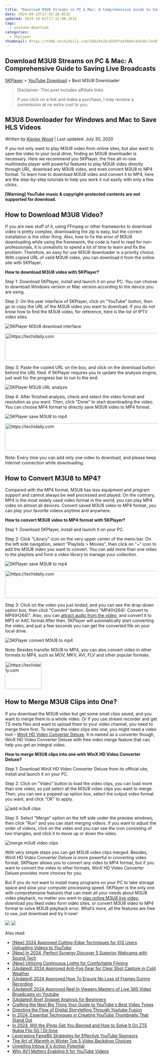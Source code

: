 ```yaml
---
title: "Download M3U8 Streams on PC & Mac: A Comprehensive Guide to Saving Live Broadcasts"
date: 2024-09-25T17:55:18.853Z
updated: 2024-10-01T17:12:00.353Z
tags:
  - youtube-download
categories:
  - 5kplayer
thumbnail: https://thmb.techidaily.com/566a3e2bc8245fad4b04c4a436c7a48f60131ea01bc5aa8ad2d1b0ae91dc6763.jpg
---
```


## Download M3U8 Streams on PC & Mac: A Comprehensive Guide to Saving Live Broadcasts

[5KPlayer](https://tools.techidaily.com/5kplayer/products/) \> [YouTube Download](https://tools.techidaily.com/5kplayer/youtube-download/) \> Best M3U8 Downloader 

>  Disclaimer: This post includes affiliate links
>
>  If you click on a link and make a purchase, I may receive a commission at no extra cost to you.
>

## M3U8 Downloader for Windows and Mac to Save HLS Videos

 _Written by [Kaylee Wood](https://www.quora.com/profile/Amanda-Hu-21)_ | Last updated: July 30, 2020 

If you not only want to play M3U8 video from online sites, but also want to save the video to your local drive, finding an M3U8 downloader is necessary. Here we recommend you 5KPlayer, the free all-in-one multimedia player with powerful features to play M3U8 video directly through URL, download any M3U8 video, and even convert M3U8 to MP4 format. To learn how to download M3U8 video and convert it to MP4, here are the step-by-step tutorials to help you work it out easily with only a few clicks.

**\[Warning\] YouTube music & copyright-protected contents are not supported for download.**

## How to Download M3U8 Video?

If you are new stuff of it, using FFmpeg or other frameworks to download video is pretty complex, downloading the zip is easy, but the correct installation is the other thing. Also, how to fix the error of M3U8 downloading while using the framework, the code is hard to read for non-professionals, it is unrealistic to spend a lot of time to learn and fix the problem. Therefore, an easy for use M3U8 downloader is a priority choice. With copied URL of valid M3U8 video, you can download it from the online site with 5KPlayer. 

**How to download M3U8 video with 5KPlayer?**

Step 1: Download 5KPlayer, install and launch it on your PC. You can choose to download Windows version or Mac version according to the device you are using. 

Step 2: On the user interface of 5KPlayer, click on "YouTube" button, then go to copy the URL of the M3U8 video you want to download. If you do not know how to find the M3U8 video, for reference, here is the list of IPTV video sites. 

![5KPlayer M3U8 download interface](https://www.5kplayer.com/youtube-download/img/5kp-interface-youtube.jpg) 

<!-- affiliate ads begin -->
<a href="https://laganoo.pxf.io/c/5597632/1657386/16446" target="_top" id="1657386">
  <img src="//a.impactradius-go.com/display-ad/16446-1657386" border="0" alt="https://techidaily.com" width="728" height="90"/>
</a>
<img height="0" width="0" src="https://laganoo.pxf.io/i/5597632/1657386/16446" style="position:absolute;visibility:hidden;" border="0" />
<!-- affiliate ads end -->

Step 3: Paste the copied URL on the box, and click on the download button behind the URL filed. If 5KPlayer requires you to update the analysis engine, just wait for the progress bar to run to the end.

![5KPlayer M3U8 URL analyze](https://www.5kplayer.com/youtube-download/img/paste-m3u8-url.jpg) 

Step 4: After finished analysis, check and select the video format and resolution as you want. Then, click "Done" to start downloading the video. You can choose MP4 format to directly save M3U8 video to MP4 format. 

![5KPlayer save M3U8 to mp4](https://www.5kplayer.com/youtube-download/img/download-same-old-love-mp4.jpg) 

<!-- affiliate ads begin -->
<a href="https://appsumo.8odi.net/c/5597632/2082533/7443" target="_top" id="2082533">
  <img src="//a.impactradius-go.com/display-ad/7443-2082533" border="0" alt="https://techidaily.com" width="728" height="90"/>
</a>
<img height="0" width="0" src="https://appsumo.8odi.net/i/5597632/2082533/7443" style="position:absolute;visibility:hidden;" border="0" />
<!-- affiliate ads end -->

Note: Every time you can add only one video to download, and please keep internet connection while downloading.

## How to Convert M3U8 to MP4?

Compared with the MP4 format, M3U8 has less equipment and program support and cannot always be well processed and played. On the contrary, MP4 is the most widely used video format in the world, you can play MP4 video on almost all devices. Convert saved M3U8 video to MP4 format, you can play your favorite videos anytime and anywhere.

**How to convert M3U8 video to MP4 format with 5KPlayer?**

Step 1: Download 5KPlayer, install and launch it on your PC.

Step 2: Click "Library" icon on the very upper center of the menu bar. On the left side navigation, select "Playlists > Movies", then click on "+" icon to add the M3U8 video you want to convert. You can add more than one video to the playlists and form a video library to manage your collection. 

![5KPlayer save M3U8 to mp4](https://www.5kplayer.com/youtube-download/img/5kplayer-interface-library.jpg) 

<!-- affiliate ads begin -->
<a href="https://appsumo.8odi.net/c/5597632/2100530/7443" target="_top" id="2100530">
  <img src="//a.impactradius-go.com/display-ad/7443-2100530" border="0" alt="https://techidaily.com" width="728" height="90"/>
</a>
<img height="0" width="0" src="https://appsumo.8odi.net/i/5597632/2100530/7443" style="position:absolute;visibility:hidden;" border="0" />
<!-- affiliate ads end -->

Step 3: Click on the video you just lorded, and you can see the drop-down option box, then click "Convert" button. Select "MP4(H264): Convert to MP4(H264)". Also, you can [attract audio from the video](https://tools.techidaily.com/5kplayer/video-music-player/), and convert it to MP3 or AAC format.After then, 5KPlayer will automatically start converting the video, and just a few seconds you can get the converted file on your local drive.

![5KPlayer convert M3U8 to mp4](https://www.5kplayer.com/youtube-download/img/convert-ts-to-mp4.jpg) 

Note: Besides transfer M3U8 to MP4, you can also convert video in other formats to MP4, such as MOV, MKV, AVI, FLV and other popular formats.

<!-- affiliate ads begin -->
<a href="https://bluettieu.pxf.io/c/5597632/2141680/17091" target="_top" id="2141680">
  <img src="//a.impactradius-go.com/display-ad/17091-2141680" border="0" alt="https://techidaily.com" width="120" height="90"/>
</a>
<img height="0" width="0" src="https://bluettieu.pxf.io/i/5597632/2141680/17091" style="position:absolute;visibility:hidden;" border="0" />
<!-- affiliate ads end -->

## How to Merge M3U8 Clips into One?

If you download the M3U8 video but get some small clips saved, and you want to merge them to a whole video. Or if you use stream recorder and get TS meta files and want to upload them to your video channel, you need to merge them first. To merge the video clips into one, you might need a video tool – [WinX HD Video Converter Deluxe](https://tools.techidaily.com/winxdvd/winxvideo-ai/). It is named as a converter though, WinX HD Video Converter Deluxe with free video merge feature that can help you get an integral video. 

**How to merge M3U8 clips into one with WinX HD Video Converter Deluxe?**

Step 1: Download WinX HD Video Converter Deluxe from its official site, install and launch it on your PC. 

Step 2: Click on "Video" button to load the video clips, you can load more than one video, so just select all the M3U8 video clips you want to merge. Then, you can see a popped up option box, select the output video format you want, and click “OK” to apply. 

![add m3u8 clips](https://www.5kplayer.com/youtube-download/img/winx-hd-video-converter-interface.jpg) 

Step 3: Select "Merge" option on the left side under the preview windows, then click "Run" and you can start merging videos. If you want to adjust the order of videos, click on the video and you can see the icon consisting of two triangles, and click it to move up or down the video.

![merge m3u8 video clips](https://www.5kplayer.com/youtube-download/img/merge-video-clips.jpg) 

With very simple steps you can get M3U8 video clips merged. Besides, WinX HD Video Converter Deluxe is more powerful in converting video format. 5KPlayer allows you to convert any video to MP4 format, but if you want to convert the video to other formats, WinX HD Video Converter Deluxe provides more choices for you.

But if you do not want to install many programs on your PC to take storage space and slow your computer processing speed. 5KPlayer is the only one with comprehensive features that can meet all your needs about M3U8 video playback, no matter you want to [play online M3U8 live video](https://tools.techidaily.com/5kplayer/video-music-player/), download you liked video form video sites, or convert M3U8 video to MP4 format to solve M3U8 playback error. What’s more, all the features are free to use, just download and try it now!

[![](https://www.5kplayer.com/youtube-download/../button/freedownbackmac.png)](https://tools.techidaily.com/5kplayer/products/) [![](https://www.5kplayer.com/youtube-download/../button/freedownwhitewin.png)](https://tools.techidaily.com/5kplayer/products/)

<ins class="adsbygoogle"
     style="display:block"
     data-ad-format="autorelaxed"
     data-ad-client="ca-pub-7571918770474297"
     data-ad-slot="1223367746"></ins>

<ins class="adsbygoogle"
     style="display:block"
     data-ad-client="ca-pub-7571918770474297"
     data-ad-slot="8358498916"
     data-ad-format="auto"
     data-full-width-responsive="true"></ins>

<span class="atpl-alsoreadstyle">Also read:</span>
<div><ul>
<li><a href="https://facebook-record-videos.techidaily.com/new-2024-approved-cutting-edge-techniques-for-ios-users-uploading-videos-to-youtube/"><u>[New] 2024 Approved Cutting-Edge Techniques for iOS Users Uploading Videos to YouTube</u></a></li>
<li><a href="https://screen-video-capture.techidaily.com/new-in-2024-perfect-synergy-discover-5-superior-webcams-with-sound-tech/"><u>[New] In 2024, Perfect Synergy Discover 5 Superior Webcams with Sound Tech</u></a></li>
<li><a href="https://youtube-data.techidaily.com/tilizing-continuous-lights-for-comfortable-filming/"><u>[New] Utilizing Continuous Lights for Comfortable Filming</u></a></li>
<li><a href="https://fox-hovers.techidaily.com/updated-2024-approved-anti-fog-gear-for-clear-shot-capture-in-cold-weather/"><u>[Updated] 2024 Approved Anti-Fog Gear for Clear Shot Capture in Cold Weather</u></a></li>
<li><a href="https://screen-mirroring-recording.techidaily.com/updated-2024-approved-how-to-ensure-no-loss-of-frames-during-recording/"><u>[Updated] 2024 Approved How To Ensure No Loss of Frames During Recording</u></a></li>
<li><a href="https://youtube-blog.techidaily.com/ed-2024-approved-reel-in-viewers-mastery-of-live-360-video-broadcasts-on-youtube/"><u>[Updated] 2024 Approved Reel In Viewers Mastery of Live 360 Video Broadcasts on Youtube</u></a></li>
<li><a href="https://youtube-video-recordings.techidaily.com/updated-brief-snippet-analysis-for-beginners/"><u>[Updated] Brief Snippet Analysis for Beginners</u></a></li>
<li><a href="https://youtube-video-recordings.techidaily.com/crafting-the-next-big-thing-your-guide-to-youtubes-best-video-types/"><u>Crafting the Next Big Thing Your Guide to YouTube's Best Video Types</u></a></li>
<li><a href="https://youtube-video-recordings.techidaily.com/directing-the-flow-of-digital-storytelling-through-youtube-fusion/"><u>Directing the Flow of Digital Storytelling Through Youtube Fusion</u></a></li>
<li><a href="https://youtube-video-recordings.techidaily.com/in-2024-essential-techniques-in-creating-youtube-thumbnails-that-stand-out/"><u>In 2024, Essential Techniques in Creating YouTube Thumbnails That Stand Out</u></a></li>
<li><a href="https://phone-solutions.techidaily.com/in-2024-will-the-ipogo-get-you-banned-and-how-to-solve-it-on-zte-nubia-flip-5g-drfone-by-drfone-virtual-android/"><u>In 2024, Will the iPogo Get You Banned and How to Solve It On ZTE Nubia Flip 5G | Dr.fone</u></a></li>
<li><a href="https://youtube-video-recordings.techidaily.com/leveraging-famebit-strategies-for-effective-youtube-sponsors/"><u>Leveraging FameBit Strategies for Effective YouTube Sponsors</u></a></li>
<li><a href="https://youtube-video-recordings.techidaily.com/the-art-of-warmth-in-winter-top-5-video-backdrop-choices/"><u>The Art of Warmth in Winter Top 5 Video Backdrop Choices</u></a></li>
<li><a href="https://fox-helps.techidaily.com/unveiling-intova-xs-action-potential/"><u>Unveiling Intova X's Action Potential</u></a></li>
<li><a href="https://youtube-video-recordings.techidaily.com/why-av1-matters-enabling-it-for-youtube-videos/"><u>Why AV1 Matters Enabling It for YouTube Videos</u></a></li>
</ul></div>

